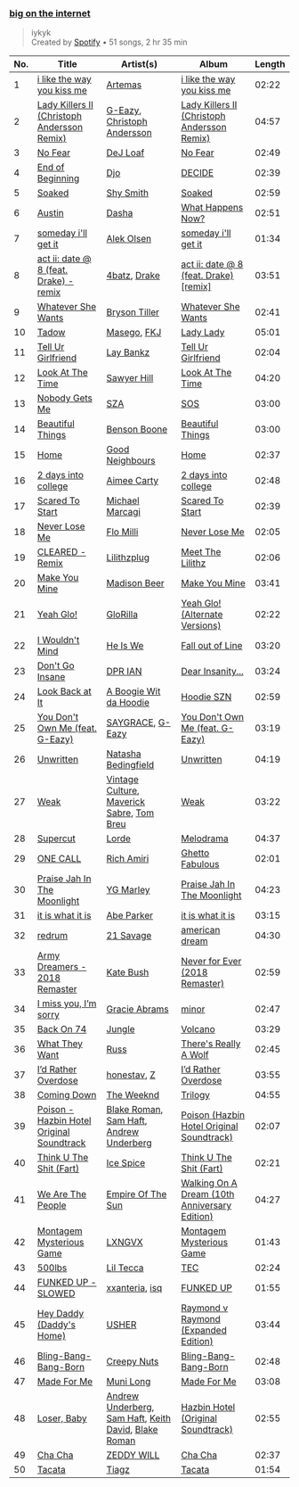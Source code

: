 ### [big on the internet](https://open.spotify.com/playlist/37i9dQZF1DX5Vy6DFOcx00)

> iykyk<br>
> Created by [Spotify](https://open.spotify.com/user/spotify) • 51 songs, 2 hr 35 min

| No. | Title | Artist(s) | Album | Length |
|---|---|---|---|---|
| 1 | [i like the way you kiss me](https://open.spotify.com/track/2GxrNKugF82CnoRFbQfzPf) | [Artemas](https://open.spotify.com/artist/0PCCGZ0wGLizHt2KZ7hhA2) | [i like the way you kiss me](https://open.spotify.com/album/5HIWDdg3g9CTOtnevKDl1z) | 02:22 |
| 2 | [Lady Killers II (Christoph Andersson Remix)](https://open.spotify.com/track/0QRhtV1MwywpkLTvCdMaWq) | [G-Eazy](https://open.spotify.com/artist/02kJSzxNuaWGqwubyUba0Z), [Christoph Andersson](https://open.spotify.com/artist/2dTGHCFyCD8uj6tAM9q8ED) | [Lady Killers II (Christoph Andersson Remix)](https://open.spotify.com/album/1tmjsiIUIlF0Zyaj2J5vI1) | 04:57 |
| 3 | [No Fear](https://open.spotify.com/track/2H881m3JRA8lpuuwaQL6zy) | [DeJ Loaf](https://open.spotify.com/artist/7kFfY4UjNdNyaeUgLIEbIF) | [No Fear](https://open.spotify.com/album/35uDNZkjmhAEnV3sz9A7jI) | 02:49 |
| 4 | [End of Beginning](https://open.spotify.com/track/3qhlB30KknSejmIvZZLjOD) | [Djo](https://open.spotify.com/artist/5p9HO3XC5P3BLxJs5Mtrhm) | [DECIDE](https://open.spotify.com/album/4JDXBZdRPId4devseaAOKH) | 02:39 |
| 5 | [Soaked](https://open.spotify.com/track/65zIby9Z03d1bhGvLNJNrA) | [Shy Smith](https://open.spotify.com/artist/4iIRGaMoqtdigrpCvLMKGb) | [Soaked](https://open.spotify.com/album/6cd80qsoUsGCmHasCswGhW) | 02:59 |
| 6 | [Austin](https://open.spotify.com/track/2uqYupMHANxnwgeiXTZXzd) | [Dasha](https://open.spotify.com/artist/7Ez6lTtSMjMf2YSYpukP1I) | [What Happens Now?](https://open.spotify.com/album/40HsqPqeSR9Xe3IyAJWr6e) | 02:51 |
| 7 | [someday i'll get it](https://open.spotify.com/track/1lb0KfG9EyfSBsEifTUtXY) | [Alek Olsen](https://open.spotify.com/artist/27sdgIaFiz55vkR68fBiy8) | [someday i'll get it](https://open.spotify.com/album/2YXww1viuuKZPi458rdopk) | 01:34 |
| 8 | [act ii: date @ 8 (feat. Drake) - remix](https://open.spotify.com/track/3QS9ZCtoSCJhmaJ7QNXSAS) | [4batz](https://open.spotify.com/artist/5fi7lIgJGH3RgUpJYcffQ7), [Drake](https://open.spotify.com/artist/3TVXtAsR1Inumwj472S9r4) | [act ii: date @ 8 (feat. Drake) [remix]](https://open.spotify.com/album/7luH8lI8B6c4r3TxLJ2aU1) | 03:51 |
| 9 | [Whatever She Wants](https://open.spotify.com/track/57wp7VFnV8X0pSVnYArGeJ) | [Bryson Tiller](https://open.spotify.com/artist/2EMAnMvWE2eb56ToJVfCWs) | [Whatever She Wants](https://open.spotify.com/album/60s0PMYFJhe34io9HuyUXf) | 02:41 |
| 10 | [Tadow](https://open.spotify.com/track/51rPRW8NjxZoWPPjnRGzHw) | [Masego](https://open.spotify.com/artist/3ycxRkcZ67ALN3GQJ57Vig), [FKJ](https://open.spotify.com/artist/2FwDTncULUnmANIh7qKa5z) | [Lady Lady](https://open.spotify.com/album/2wqG59dVVQlJaxoO7N0LJt) | 05:01 |
| 11 | [Tell Ur Girlfriend](https://open.spotify.com/track/3lMzT16MjAKKXF7pSZn13B) | [Lay Bankz](https://open.spotify.com/artist/4OVbrPbhvK46A1uXTU1u5F) | [Tell Ur Girlfriend](https://open.spotify.com/album/0S8DGX9LmBkRSVi3ywcCOT) | 02:04 |
| 12 | [Look At The Time](https://open.spotify.com/track/2hzdutjZmHEyM2EB0JqDsx) | [Sawyer Hill](https://open.spotify.com/artist/3CwWzT9t3z7DARyhDIzwIG) | [Look At The Time](https://open.spotify.com/album/1LdaBvgJqo72zF9n9agEg1) | 04:20 |
| 13 | [Nobody Gets Me](https://open.spotify.com/track/5Y35SjAfXjjG0sFQ3KOxmm) | [SZA](https://open.spotify.com/artist/7tYKF4w9nC0nq9CsPZTHyP) | [SOS](https://open.spotify.com/album/07w0rG5TETcyihsEIZR3qG) | 03:00 |
| 14 | [Beautiful Things](https://open.spotify.com/track/6tNQ70jh4OwmPGpYy6R2o9) | [Benson Boone](https://open.spotify.com/artist/22wbnEMDvgVIAGdFeek6ET) | [Beautiful Things](https://open.spotify.com/album/29aSKB1qPEbN0Qf9OPSQpw) | 03:00 |
| 15 | [Home](https://open.spotify.com/track/6dpLxbF7lfCAnC9QRTjNLK) | [Good Neighbours](https://open.spotify.com/artist/52N3KGrTWDRhdQJrgBTofE) | [Home](https://open.spotify.com/album/50ca61DooG00KrVCwMLVRl) | 02:37 |
| 16 | [2 days into college](https://open.spotify.com/track/1v4m9GLt7lpFM5iOvwQZrU) | [Aimee Carty](https://open.spotify.com/artist/4LkmOQU5KA6vZgvJHnpQDl) | [2 days into college](https://open.spotify.com/album/1RzErf193ngBH4DRAFZvz3) | 02:48 |
| 17 | [Scared To Start](https://open.spotify.com/track/3Pbp7cUCx4d3OAkZSCoNvn) | [Michael Marcagi](https://open.spotify.com/artist/4j96cMcT8GRi11qbvo1cLQ) | [Scared To Start](https://open.spotify.com/album/3NpeIWhWsxU7d3XL5KEh39) | 02:39 |
| 18 | [Never Lose Me](https://open.spotify.com/track/6uTPdRrEDeH8Fyg5L5qmeU) | [Flo Milli](https://open.spotify.com/artist/08PvCOlef4xdOr20jFSTPd) | [Never Lose Me](https://open.spotify.com/album/4K5YnziH8o3NoEsxv8zviL) | 02:05 |
| 19 | [CLEARED - Remix](https://open.spotify.com/track/54L7uacUGRkvoLokUlNWfH) | [Lilithzplug](https://open.spotify.com/artist/2YVybYBfG1kXdtori5aUMo) | [Meet The Lilithz](https://open.spotify.com/album/4zt5xMdHGm4BcNURi2YmW5) | 02:06 |
| 20 | [Make You Mine](https://open.spotify.com/track/48vIfHaK7by6x0T6ucpODL) | [Madison Beer](https://open.spotify.com/artist/2kRfqPViCqYdSGhYSM9R0Q) | [Make You Mine](https://open.spotify.com/album/62g7jm7YqkuQOhfhFpDQXC) | 03:41 |
| 21 | [Yeah Glo!](https://open.spotify.com/track/0rxSRS0Cpw0Hxi7zLNudhm) | [GloRilla](https://open.spotify.com/artist/2qoQgPAilErOKCwE2Y8wOG) | [Yeah Glo! (Alternate Versions)](https://open.spotify.com/album/71b560lfhaeBlp4URJHAzx) | 02:22 |
| 22 | [I Wouldn't Mind](https://open.spotify.com/track/1XcFa5d1qoWdCIICnXlggj) | [He Is We](https://open.spotify.com/artist/6yFbpXlBH8XHVQGjUPUvKU) | [Fall out of Line](https://open.spotify.com/album/0j9ER085qAs6Wd1P53hOGn) | 03:20 |
| 23 | [Don't Go Insane](https://open.spotify.com/track/5LWWAw887ODAUvR2LR1kDg) | [DPR IAN](https://open.spotify.com/artist/2o8gT0fQmFxGNbowbdgeZe) | [Dear Insanity...](https://open.spotify.com/album/0tOtw8pNMRmDa57nZ6GZ9Q) | 03:24 |
| 24 | [Look Back at It](https://open.spotify.com/track/3Ol2xnObFdKV9pmRD2t9x8) | [A Boogie Wit da Hoodie](https://open.spotify.com/artist/31W5EY0aAly4Qieq6OFu6I) | [Hoodie SZN](https://open.spotify.com/album/3r5hf3Cj3EMh1C2saQ8jyt) | 02:59 |
| 25 | [You Don't Own Me (feat. G-Eazy)](https://open.spotify.com/track/2CpH1L4CUR47RARB3PgY1l) | [SAYGRACE](https://open.spotify.com/artist/6y5amJcTjeDgLXIjtQLMst), [G-Eazy](https://open.spotify.com/artist/02kJSzxNuaWGqwubyUba0Z) | [You Don't Own Me (feat. G-Eazy)](https://open.spotify.com/album/1jwMRIAKCBeroo1jYV19tO) | 03:19 |
| 26 | [Unwritten](https://open.spotify.com/track/3U5JVgI2x4rDyHGObzJfNf) | [Natasha Bedingfield](https://open.spotify.com/artist/7o95ZoZt5ZYn31e9z1Hc0a) | [Unwritten](https://open.spotify.com/album/3PEzTAuPW5IjLJ58FzwQeL) | 04:19 |
| 27 | [Weak](https://open.spotify.com/track/62gzfhHi2supfHWfi6iHbA) | [Vintage Culture](https://open.spotify.com/artist/28uJnu5EsrGml2tBd7y8ts), [Maverick Sabre](https://open.spotify.com/artist/0ukgrNYk51TkMQr0f2Br4Q), [Tom Breu](https://open.spotify.com/artist/4Y4jZlaPkgIlzMp6kmcr9h) | [Weak](https://open.spotify.com/album/7M457yfuVeLaiYrtiKTvqn) | 03:22 |
| 28 | [Supercut](https://open.spotify.com/track/6K8VQ84MqhsoakN5MjrnVR) | [Lorde](https://open.spotify.com/artist/163tK9Wjr9P9DmM0AVK7lm) | [Melodrama](https://open.spotify.com/album/2B87zXm9bOWvAJdkJBTpzF) | 04:37 |
| 29 | [ONE CALL](https://open.spotify.com/track/69phA1R4gmQsBFRQ3INW8C) | [Rich Amiri](https://open.spotify.com/artist/2sF5nNXnrrsCPZlt8ZpyGd) | [Ghetto Fabulous](https://open.spotify.com/album/2D1j7mjB55lvygjMmYgTYT) | 02:01 |
| 30 | [Praise Jah In The Moonlight](https://open.spotify.com/track/3h5TiWTqGxjSjFrbruPFH9) | [YG Marley](https://open.spotify.com/artist/0n4Fao9kbjgM76RmVlfSwr) | [Praise Jah In The Moonlight](https://open.spotify.com/album/3BicSFhksEP3QHanmBM1Wd) | 04:23 |
| 31 | [it is what it is](https://open.spotify.com/track/0DiwE0n9CdMBf8Ow3g5C2F) | [Abe Parker](https://open.spotify.com/artist/5V61WloeXM3XLslOqJ8RES) | [it is what it is](https://open.spotify.com/album/25xhger0TktttvdNGbRdRu) | 03:15 |
| 32 | [redrum](https://open.spotify.com/track/52eIcoLUM25zbQupAZYoFh) | [21 Savage](https://open.spotify.com/artist/1URnnhqYAYcrqrcwql10ft) | [american dream](https://open.spotify.com/album/2RRYaYHY7fIIdvFlvgb5vq) | 04:30 |
| 33 | [Army Dreamers - 2018 Remaster](https://open.spotify.com/track/5QYUNHT2dQwoNHorXznygN) | [Kate Bush](https://open.spotify.com/artist/1aSxMhuvixZ8h9dK9jIDwL) | [Never for Ever (2018 Remaster)](https://open.spotify.com/album/7uNjeNs5AmDqZHzIbyPkZH) | 02:59 |
| 34 | [I miss you, I’m sorry](https://open.spotify.com/track/4nyF5lmSziBAt7ESAUjpbx) | [Gracie Abrams](https://open.spotify.com/artist/4tuJ0bMpJh08umKkEXKUI5) | [minor](https://open.spotify.com/album/2UZw04wDxLVceADw2Gi1Qy) | 02:47 |
| 35 | [Back On 74](https://open.spotify.com/track/19kHhX6f6EfLU7rcO3RqjO) | [Jungle](https://open.spotify.com/artist/59oA5WbbQvomJz2BuRG071) | [Volcano](https://open.spotify.com/album/5xnXOCf5aZgZ43DgGN4EDv) | 03:29 |
| 36 | [What They Want](https://open.spotify.com/track/3pndPhlQWjuSoXhcIIdBjv) | [Russ](https://open.spotify.com/artist/1z7b1Pr1rSlvWRzsW3HOrS) | [There's Really A Wolf](https://open.spotify.com/album/0lUL92det7mZ4DaHYmiUEC) | 02:45 |
| 37 | [I’d Rather Overdose](https://open.spotify.com/track/17UNijHcIMuz5ik2UKeCjK) | [honestav](https://open.spotify.com/artist/5LvRazQ7EDZLfQU4HYc6XF), [Z](https://open.spotify.com/artist/0e04X89GPDO1SJQZHZYsij) | [I’d Rather Overdose](https://open.spotify.com/album/11ZfrqRpeCnGBAbJ8e50kH) | 03:55 |
| 38 | [Coming Down](https://open.spotify.com/track/4q75XguyPrsduy70hcBVFu) | [The Weeknd](https://open.spotify.com/artist/1Xyo4u8uXC1ZmMpatF05PJ) | [Trilogy](https://open.spotify.com/album/2XGEyGU76kj55OdHWynX0S) | 04:55 |
| 39 | [Poison - Hazbin Hotel Original Soundtrack](https://open.spotify.com/track/6ZXL1A1BVshe1JZ1IY734k) | [Blake Roman](https://open.spotify.com/artist/18p5uhOP0T6w7EwYy389ej), [Sam Haft](https://open.spotify.com/artist/3osxpNwDgRAPs3aZZNsdV8), [Andrew Underberg](https://open.spotify.com/artist/4zXroEby35IgWPERRcW4Ay) | [Poison (Hazbin Hotel Original Soundtrack)](https://open.spotify.com/album/6dB85sDBpcpU4s5kwU7etB) | 02:07 |
| 40 | [Think U The Shit (Fart)](https://open.spotify.com/track/4w2Furap0ZzaiK4J14E9sR) | [Ice Spice](https://open.spotify.com/artist/3LZZPxNDGDFVSIPqf4JuEf) | [Think U The Shit (Fart)](https://open.spotify.com/album/1NEBms3ay8CUHTUzD7wzHO) | 02:21 |
| 41 | [We Are The People](https://open.spotify.com/track/3zEN0ii6s4DHHBpnTp3RP7) | [Empire Of The Sun](https://open.spotify.com/artist/67hb7towEyKvt5Z8Bx306c) | [Walking On A Dream (10th Anniversary Edition)](https://open.spotify.com/album/5B6XfyHHYawyLkEvNvhSPh) | 04:27 |
| 42 | [Montagem Mysterious Game](https://open.spotify.com/track/7vOmSP2647oNUGGEhWd1cr) | [LXNGVX](https://open.spotify.com/artist/5IpS1TN1Crp8Ym4zjiIrtK) | [Montagem Mysterious Game](https://open.spotify.com/album/1l8if9zQ8F0MEHVWYrMREe) | 01:43 |
| 43 | [500lbs](https://open.spotify.com/track/6rjuKpPydT2SxN15TZpV7r) | [Lil Tecca](https://open.spotify.com/artist/4Ga1P7PMIsmqEZqhYZQgDo) | [TEC](https://open.spotify.com/album/4EURMuWFiLLRmQYoH5cgiE) | 02:24 |
| 44 | [FUNKED UP - SLOWED](https://open.spotify.com/track/4VL5XwfATZuAVTW471Wpro) | [xxanteria](https://open.spotify.com/artist/4nl0CCx6PpEOOr2Z2ThPdp), [isq](https://open.spotify.com/artist/6JjQbtAO09K7qBEW2pdX5s) | [FUNKED UP](https://open.spotify.com/album/4FRxgE6LA2UGJ5yz8diaI9) | 01:55 |
| 45 | [Hey Daddy (Daddy's Home)](https://open.spotify.com/track/030OCtLMrljNhp8OWHBWW3) | [USHER](https://open.spotify.com/artist/23zg3TcAtWQy7J6upgbUnj) | [Raymond v Raymond (Expanded Edition)](https://open.spotify.com/album/6A1F3Fkq5dYeYYNkXflcTX) | 03:44 |
| 46 | [Bling-Bang-Bang-Born](https://open.spotify.com/track/0kdqcbwei4MDWFEX5f33yG) | [Creepy Nuts](https://open.spotify.com/artist/0pWR7TsFhvSCnbmHDjWgrE) | [Bling-Bang-Bang-Born](https://open.spotify.com/album/6M2PMiBa5zM37GQChwBHA6) | 02:48 |
| 47 | [Made For Me](https://open.spotify.com/track/0WIv5qV41y6YjjB9V1biuC) | [Muni Long](https://open.spotify.com/artist/7tjVFCxJdwT4NdrTmjyjQ6) | [Made For Me](https://open.spotify.com/album/2VIJu8iWncUpGcv64UOxnv) | 03:08 |
| 48 | [Loser, Baby](https://open.spotify.com/track/6zJjw0iXY0aMBEUyCG1NsA) | [Andrew Underberg](https://open.spotify.com/artist/4zXroEby35IgWPERRcW4Ay), [Sam Haft](https://open.spotify.com/artist/3osxpNwDgRAPs3aZZNsdV8), [Keith David](https://open.spotify.com/artist/1LPgqTHt7RmHwYtS9KQTMY), [Blake Roman](https://open.spotify.com/artist/18p5uhOP0T6w7EwYy389ej) | [Hazbin Hotel (Original Soundtrack)](https://open.spotify.com/album/2EOqRNsJiNb7IFLktJBZpq) | 02:55 |
| 49 | [Cha Cha](https://open.spotify.com/track/516v2eji9NjkmsYc9PErx4) | [ZEDDY WILL](https://open.spotify.com/artist/1alf4P7GDe5aNpALBzWIGf) | [Cha Cha](https://open.spotify.com/album/7CqC8dZ6sJrOL2796p3B5l) | 02:37 |
| 50 | [Tacata](https://open.spotify.com/track/3HVePjHJWt5uI9HtHgV4aM) | [Tiagz](https://open.spotify.com/artist/4DMkrFIqGXLycc4YLYTn1i) | [Tacata](https://open.spotify.com/album/1iuFJ9W479sVjcEqdjqMS8) | 01:54 |
